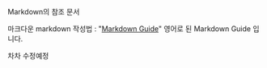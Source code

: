 Markdown의 참조 문서

마크다운 markdown 작성법 : "[Markdown Guide](https://www.markdownguide.org/)" 영어로 된 Markdown Guide 입니다.
<br/>

차차 수정예정